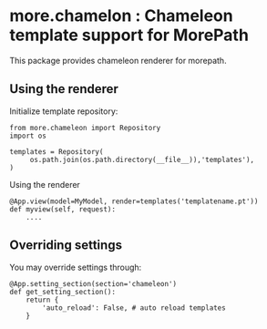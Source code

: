 more.chamelon : Chameleon template support for MorePath
========================================================

This package provides chameleon renderer for morepath. 

Using the renderer
------------------------

Initialize template repository:

    from more.chameleon import Repository
    import os

    templates = Repository(
         os.path.join(os.path.directory(__file__)),'templates'),
    )

Using the renderer

    @App.view(model=MyModel, render=templates('templatename.pt'))
    def myview(self, request):
        ....



Overriding settings
--------------------

You may override settings through:

    @App.setting_section(section='chameleon')
    def get_setting_section():
        return {
            'auto_reload': False, # auto reload templates
        }
